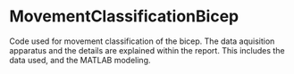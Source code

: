 # MovementClassificationBicep
Code used for movement classification of the bicep.
The data aquisition apparatus and the details are explained within the report.
This includes the data used, and the MATLAB modeling. 
